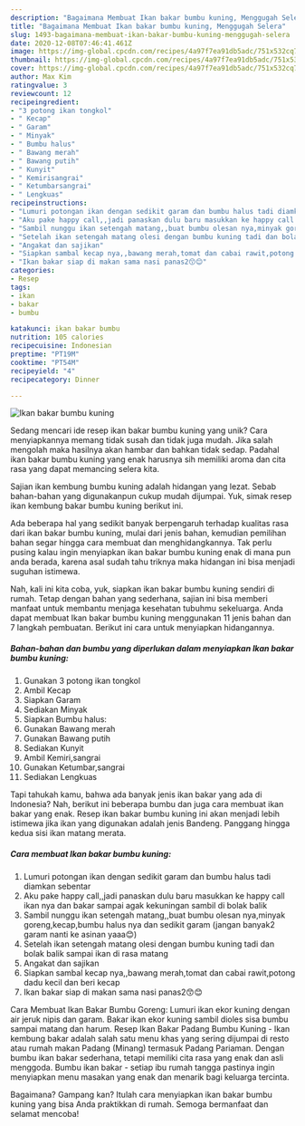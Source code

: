 ```yaml
---
description: "Bagaimana Membuat Ikan bakar bumbu kuning, Menggugah Selera"
title: "Bagaimana Membuat Ikan bakar bumbu kuning, Menggugah Selera"
slug: 1493-bagaimana-membuat-ikan-bakar-bumbu-kuning-menggugah-selera
date: 2020-12-08T07:46:41.461Z
image: https://img-global.cpcdn.com/recipes/4a97f7ea91db5adc/751x532cq70/ikan-bakar-bumbu-kuning-foto-resep-utama.jpg
thumbnail: https://img-global.cpcdn.com/recipes/4a97f7ea91db5adc/751x532cq70/ikan-bakar-bumbu-kuning-foto-resep-utama.jpg
cover: https://img-global.cpcdn.com/recipes/4a97f7ea91db5adc/751x532cq70/ikan-bakar-bumbu-kuning-foto-resep-utama.jpg
author: Max Kim
ratingvalue: 3
reviewcount: 12
recipeingredient:
- "3 potong ikan tongkol"
- " Kecap"
- " Garam"
- " Minyak"
- " Bumbu halus"
- " Bawang merah"
- " Bawang putih"
- " Kunyit"
- " Kemirisangrai"
- " Ketumbarsangrai"
- " Lengkuas"
recipeinstructions:
- "Lumuri potongan ikan dengan sedikit garam dan bumbu halus tadi diamkan sebentar"
- "Aku pake happy call,,jadi panaskan dulu baru masukkan ke happy call ikan nya dan bakar sampai agak kekuningan sambil di bolak balik"
- "Sambil nunggu ikan setengah matang,,buat bumbu olesan nya,minyak goreng,kecap,bumbu halus nya dan sedikit garam (jangan banyak2 garam nanti ke asinan yaaa😊)"
- "Setelah ikan setengah matang olesi dengan bumbu kuning tadi dan bolak balik sampai ikan di rasa matang"
- "Angakat dan sajikan"
- "Siapkan sambal kecap nya,,bawang merah,tomat dan cabai rawit,potong dadu kecil dan beri kecap"
- "Ikan bakar siap di makan sama nasi panas2😙😊"
categories:
- Resep
tags:
- ikan
- bakar
- bumbu

katakunci: ikan bakar bumbu 
nutrition: 105 calories
recipecuisine: Indonesian
preptime: "PT19M"
cooktime: "PT54M"
recipeyield: "4"
recipecategory: Dinner

---
```



![Ikan bakar bumbu kuning](https://img-global.cpcdn.com/recipes/4a97f7ea91db5adc/751x532cq70/ikan-bakar-bumbu-kuning-foto-resep-utama.jpg)

Sedang mencari ide resep ikan bakar bumbu kuning yang unik? Cara menyiapkannya memang tidak susah dan tidak juga mudah. Jika salah mengolah maka hasilnya akan hambar dan bahkan tidak sedap. Padahal ikan bakar bumbu kuning yang enak harusnya sih memiliki aroma dan cita rasa yang dapat memancing selera kita.

Sajian ikan kembung bumbu kuning adalah hidangan yang lezat. Sebab bahan-bahan yang digunakanpun cukup mudah dijumpai. Yuk, simak resep ikan kembung bakar bumbu kuning berikut ini.

Ada beberapa hal yang sedikit banyak berpengaruh terhadap kualitas rasa dari ikan bakar bumbu kuning, mulai dari jenis bahan, kemudian pemilihan bahan segar hingga cara membuat dan menghidangkannya. Tak perlu pusing kalau ingin menyiapkan ikan bakar bumbu kuning enak di mana pun anda berada, karena asal sudah tahu triknya maka hidangan ini bisa menjadi suguhan istimewa.


Nah, kali ini kita coba, yuk, siapkan ikan bakar bumbu kuning sendiri di rumah. Tetap dengan bahan yang sederhana, sajian ini bisa memberi manfaat untuk membantu menjaga kesehatan tubuhmu sekeluarga. Anda dapat membuat Ikan bakar bumbu kuning menggunakan 11 jenis bahan dan 7 langkah pembuatan. Berikut ini cara untuk menyiapkan hidangannya.

<!--inarticleads1-->

##### Bahan-bahan dan bumbu yang diperlukan dalam menyiapkan Ikan bakar bumbu kuning:

1. Gunakan 3 potong ikan tongkol
1. Ambil  Kecap
1. Siapkan  Garam
1. Sediakan  Minyak
1. Siapkan  Bumbu halus:
1. Gunakan  Bawang merah
1. Gunakan  Bawang putih
1. Sediakan  Kunyit
1. Ambil  Kemiri,sangrai
1. Gunakan  Ketumbar,sangrai
1. Sediakan  Lengkuas


Tapi tahukah kamu, bahwa ada banyak jenis ikan bakar yang ada di Indonesia? Nah, berikut ini beberapa bumbu dan juga cara membuat ikan bakar yang enak. Resep ikan bakar bumbu kuning ini akan menjadi lebih istimewa jika ikan yang digunakan adalah jenis Bandeng. Panggang hingga kedua sisi ikan matang merata. 

<!--inarticleads2-->

##### Cara membuat Ikan bakar bumbu kuning:

1. Lumuri potongan ikan dengan sedikit garam dan bumbu halus tadi diamkan sebentar
1. Aku pake happy call,,jadi panaskan dulu baru masukkan ke happy call ikan nya dan bakar sampai agak kekuningan sambil di bolak balik
1. Sambil nunggu ikan setengah matang,,buat bumbu olesan nya,minyak goreng,kecap,bumbu halus nya dan sedikit garam (jangan banyak2 garam nanti ke asinan yaaa😊)
1. Setelah ikan setengah matang olesi dengan bumbu kuning tadi dan bolak balik sampai ikan di rasa matang
1. Angakat dan sajikan
1. Siapkan sambal kecap nya,,bawang merah,tomat dan cabai rawit,potong dadu kecil dan beri kecap
1. Ikan bakar siap di makan sama nasi panas2😙😊


Cara Membuat Ikan Bakar Bumbu Goreng: Lumuri ikan ekor kuning dengan air jeruk nipis dan garam. Bakar ikan ekor kuning sambil dioles sisa bumbu sampai matang dan harum. Resep Ikan Bakar Padang Bumbu Kuning - Ikan kembung bakar adalah salah satu menu khas yang sering dijumpai di resto atau rumah makan Padang (Minang) termasuk Padang Pariaman. Dengan bumbu ikan bakar sederhana, tetapi memiliki cita rasa yang enak dan asli menggoda. Bumbu ikan bakar - setiap ibu rumah tangga pastinya ingin menyiapkan menu masakan yang enak dan menarik bagi keluarga tercinta. 

Bagaimana? Gampang kan? Itulah cara menyiapkan ikan bakar bumbu kuning yang bisa Anda praktikkan di rumah. Semoga bermanfaat dan selamat mencoba!
